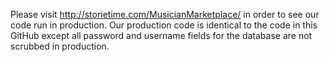 Please visit http://storietime.com/MusicianMarketplace/ in order to see our code run in production. Our production code is identical to 
the code in this GitHub except all password and username fields for the database are not scrubbed in production.

